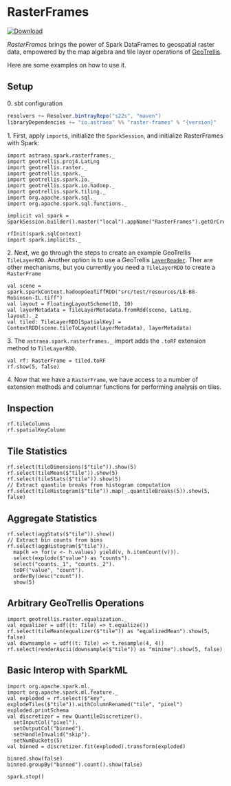# RasterFrames

[ ![Download](https://api.bintray.com/packages/s22s/maven/raster-frames/images/download.svg) ](https://bintray.com/s22s/maven/raster-frames/_latestVersion)

_RasterFrames_ brings the power of Spark DataFrames to geospatial raster data, empowered by the map algebra and tile layer operations of [GeoTrellis](https://geotrellis.io/).

Here are some examples on how to use it.

## Setup

0\. sbt configuration

```scala
resolvers += Resolver.bintrayRepo("s22s", "maven")
libraryDependencies += "io.astraea" %% "raster-frames" % "{version}"
```

1\. First, apply `import`s, initialize the `SparkSession`, and initialize RasterFrames with Spark:  
```tut:silent
import astraea.spark.rasterframes._
import geotrellis.proj4.LatLng
import geotrellis.raster._
import geotrellis.spark._
import geotrellis.spark.io._
import geotrellis.spark.io.hadoop._
import geotrellis.spark.tiling._
import org.apache.spark.sql._
import org.apache.spark.sql.functions._

implicit val spark = SparkSession.builder().master("local").appName("RasterFrames").getOrCreate()

rfInit(spark.sqlContext)
import spark.implicits._
```

2\. Next, we go through the steps to create an example GeoTrellis `TileLayerRDD`. Another option is to use a GeoTrellis [`LayerReader`](https://docs.geotrellis.io/en/latest/guide/tile-backends.html). Ther are other mechanisms, but you currently you need a `TileLayerRDD` to create a `RasterFrame`

```tut:silent
val scene = spark.sparkContext.hadoopGeoTiffRDD("src/test/resources/L8-B8-Robinson-IL.tiff")
val layout = FloatingLayoutScheme(10, 10)
val layerMetadata = TileLayerMetadata.fromRdd(scene, LatLng, layout)._2
val tiled: TileLayerRDD[SpatialKey] = ContextRDD(scene.tileToLayout(layerMetadata), layerMetadata)
```

3\. The `astraea.spark.rasterframes._` import adds the `.toRF` extension method to `TileLayerRDD`.
```tut
val rf: RasterFrame = tiled.toRF
rf.show(5, false)
```

4\. Now that we have a `RasterFrame`, we have access to a number of extension methods and columnar functions for performing analysis on tiles.

## Inspection
```tut
rf.tileColumns
rf.spatialKeyColumn
```

## Tile Statistics 
```tut
rf.select(tileDimensions($"tile")).show(5)
rf.select(tileMean($"tile")).show(5)
rf.select(tileStats($"tile")).show(5)
// Extract quantile breaks from histogram computation
rf.select(tileHistogram($"tile")).map(_.quantileBreaks(5)).show(5, false)
```

## Aggregate Statistics

```tut
rf.select(aggStats($"tile")).show()
// Extract bin counts from bins
rf.select(aggHistogram($"tile")).
  map(h => for(v <- h.values) yield(v, h.itemCount(v))).
  select(explode($"value") as "counts").
  select("counts._1", "counts._2").
  toDF("value", "count").
  orderBy(desc("count")).
  show(5)
```

## Arbitrary GeoTrellis Operations

```tut
import geotrellis.raster.equalization._
val equalizer = udf((t: Tile) => t.equalize())
rf.select(tileMean(equalizer($"tile")) as "equalizedMean").show(5, false)
val downsample = udf((t: Tile) => t.resample(4, 4))
rf.select(renderAscii(downsample($"tile")) as "minime").show(5, false)
```

## Basic Interop with SparkML

```tut:silent
import org.apache.spark.ml._
import org.apache.spark.ml.feature._
val exploded = rf.select($"key", explodeTiles($"tile")).withColumnRenamed("tile", "pixel")
exploded.printSchema
val discretizer = new QuantileDiscretizer().
  setInputCol("pixel").
  setOutputCol("binned").
  setHandleInvalid("skip").
  setNumBuckets(5)
val binned = discretizer.fit(exploded).transform(exploded)
```

```tut
binned.show(false)
binned.groupBy("binned").count().show(false)
```


```tut:invisible
spark.stop()
```


